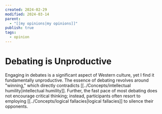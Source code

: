 ```yaml
---
created: 2024-02-29
modified: 2024-03-14
parent:
  - "[[my opinions|my opinions]]"
publish: true
tags:
  - opinion
---
```


# Debating is Unproductive

Engaging in debates is a significant aspect of Western culture, yet I find it fundamentally unproductive. The essence of debating revolves around "winning," which directly contradicts [[../Concepts/intellectual humility|intellectual humility]]. Further, the fast pace of most debating does not encourage critical thinking; instead, participants often resort to employing [[../Concepts/logical fallacies|logical fallacies]] to silence their opponents.